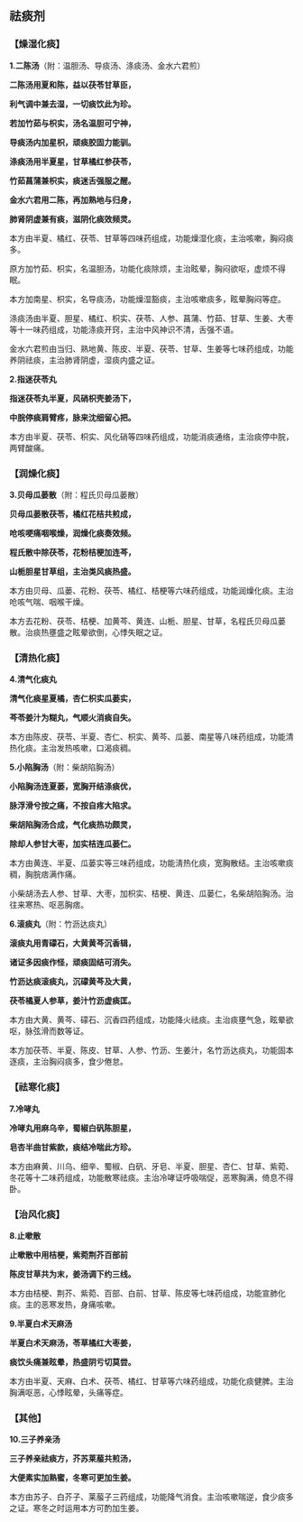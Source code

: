 ## **祛痰剂**

### **【燥湿化痰】**

**1.二陈汤**（附：温胆汤、导痰汤、涤痰汤、金水六君煎）

**二陈汤用夏和陈，益以茯苓甘草臣，**

**利气调中兼去湿，一切痰饮此为珍。**

**若加竹茹与枳实，汤名温胆可宁神，**

**导痰汤内加星枳，顽痰胶固力能驯。**

**涤痰汤用半夏星，甘草橘红参茯苓，**

**竹茹菖蒲兼枳实，痰迷舌强服之醒。**

**金水六君用二陈，再加熟地与归身，**

**肺肾阴虚兼有痰，滋阴化痰效频灵。**

本方由半夏、橘红、茯苓、甘草等四味药组成，功能燥湿化痰，主治咳嗽，胸闷痰多。

原方加竹茹、枳实，名温胆汤，功能化痰除烦，主治眩晕，胸闷欲呕，虚烦不得眠。

本方加南星、枳实，名导痰汤，功能燥湿豁痰，主治咳嗽痰多，眩晕胸闷等症。

涤痰汤由半夏、胆星、橘红、枳实、茯苓、人参、菖蒲、竹茹、甘草、生姜、大枣等十一味药组成，功能涤痰开窍，主治中风神识不清，舌强不语。

金水六君煎由当归、熟地黄、陈皮、半夏、茯苓、甘草、生姜等七味药组成，功能养阴祛痰，主治肺肾阴虚，湿痰内盛之证。

**2.指迷茯苓丸**

**指迷茯苓丸半夏，风硝枳壳姜汤下，**

**中脘停痰肩臂疼，脉来沈细留心把。**

本方由半夏、茯苓、枳实、风化硝等四味药组成，功能消痰通络，主治痰停中脘，两臂酸痛。

### **【润燥化痰】**

**3.贝母瓜蒌散**（附：程氏贝母瓜蒌散）

**贝母瓜蒌散茯苓，橘红花桔共煎成，**

**呛咳哽痛咽喉燥，润燥化痰奏效频。**

**程氏散中除茯苓，花粉桔梗加连芩，**

**山栀胆星甘草组，主治类风痰热盛。**

本方由贝母、瓜蒌、花粉、茯苓、橘红、桔梗等六味药组成，功能润燥化痰。主治呛咳气喘、咽喉干燥。

本方去花粉、茯苓、桔梗、加黄芩、黄连、山栀、胆星、甘草，名程氏贝母瓜蒌散。治痰热壅盛之眩晕欲倒，心悸失眠之证。

### **【清热化痰】**

**4.清气化痰丸**

**清气化痰星夏橘，杏仁枳实瓜蒌实，**

**芩苓姜汁为糊丸，气顺火消痰自失。**

本方由陈皮、茯苓、半夏、杏仁、枳实、黄芩、瓜蒌、南星等八味药组成，功能清热化痰。主治发热咳嗽，口渴痰稠。

**5.小陷胸汤**（附：柴胡陷胸汤）

**小陷胸汤连夏蒌，宽胸开结涤痰优，**

**脉浮滑兮按之痛，不按自疼大陷求。**

**柴胡陷胸汤合成，气化痰热功颇灵，**

**除却人参甘大枣，加实桔连瓜蒌仁。**

本方由黄连、半夏、瓜蒌实等三味药组成，功能淸热化痰，宽胸散结。主治咳嗽痰稠，胸脘痞满作痛。

小柴胡汤去人参、甘草、大枣，加枳实、桔梗、黄连、瓜蒌仁，名柴胡陷胸汤。治往来寒热、呕恶胸痞。

**6.滚痰丸**（附：竹沥达痰丸）

**滚痰丸用青礞石，大黄黄芩沉香辑，**

**诸证多因痰作怪，顽痰固结可消失。**

**竹沥达痰滚痰丸，沉礞黄芩及大黄，**

**茯苓橘夏人参草，姜汁竹沥虚痰匡。**

本方由大黄、黄芩、礞石、沉香四药组成，功能降火祛痰。主治痰壅气急，眩晕欲呕，脉弦滑而数等证。

本方加茯苓、半夏、陈皮、甘草、人参、竹沥、生姜汁，名竹沥达痰丸，功能固本逐痰，主治胸闷痰多，食少倦怠。

### **【祛寒化痰】**

**7.冷哮丸**

**冷哮丸用麻乌辛，蜀椒白矾陈胆星，**

**皂杏半曲甘紫款，痰结冷喘此方珍。**

本方由麻黄、川乌、细辛、蜀椒、白矾、牙皂、半夏、胆星、杏仁、甘草、紫菀、冬花等十二味药组成，功能散寒祛痰。主治冷哮证呼吸喘促，恶寒胸满，倚息不得卧。

### **【治风化痰】**

**8.止嗽散**

**止嗽散中用桔梗，紫菀荆芥百部前**

**陈皮甘草共为末，姜汤调下约三线。**

本方由桔梗、荆芥、紫菀、百部、白前、甘草、陈皮等七味药组成，功能宣肺化痰。主的恶寒发热，身痛咳嗽。

**9.半夏白术天麻汤**

**半夏白术天麻汤，苓草橘红大枣姜，**

**痰饮头痛兼眩晕，热盛阴亏切莫尝。**

本方由半夏、天麻、白术、茯苓、橘红、甘草等六味药组成，功能化痰健脾。主治胸满呕恶，心悸眩晕，头痛等症。

### **【其他】**

**10.三子养亲汤**

**三子养亲祛痰方，芥苏莱菔共煎汤，**

**大便素实加熟蜜，冬寒可更加生姜。**

本方由苏子、白芥子、莱菔子三药组成，功能降气消食。主治咳嗽喘逆，食少痰多之证。寒冬之时运用本方可酌加生姜。

